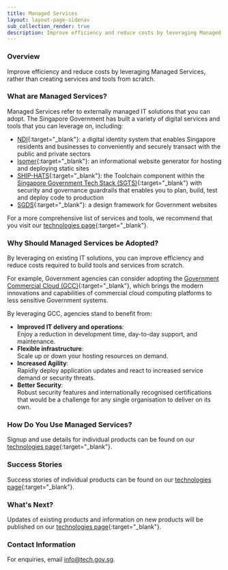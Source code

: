 ```yaml
---
title: Managed Services
layout: layout-page-sidenav
sub_collection_render: true
description: Improve efficiency and reduce costs by leveraging Managed Services, rather than creating services and tools from scratch.
---
```


### Overview

Improve efficiency and reduce costs by leveraging Managed Services, rather than creating services and tools from scratch.

### What are Managed Services?

Managed Services refer to externally managed IT solutions that you can adopt. The Singapore Government has built a variety of digital services and tools that you can leverage on, including:

- [NDI](/products/categories/digital-identity/national-digital-identity){:target="\_blank"}: a digital identity system that enables Singapore residents and businesses to conveniently and securely transact with the public and private sectors
- [Isomer](/products/categories/content-management/isomer){:target="\_blank"}: an informational website generator for hosting and deploying static sites
- [SHIP-HATS](/singapore-government-tech-stack/toolchain/overview.html){:target="\_blank"}: the Toolchain component within the [Singapore Government Tech Stack (SGTS)](/singapore-government-tech-stack/overview/index.html#!){:target="\_blank"} with security and governance guardrails that enables you to plan, build, test and deploy code to production
- [SGDS](/products/categories/design/singapore-government-design-system){:target="\_blank"}: a design framework for Government websites

For a more comprehensive list of services and tools, we recommend that you visit our [technologies page](/products){:target="\_blank"}.

### Why Should Managed Services be Adopted?

By leveraging on existing IT solutions, you can improve efficiency and reduce costs required to build tools and services from scratch.

For example, Government agencies can consider adopting the [Government Commercial Cloud (GCC)](/products/categories/infrastructure-and-hosting/government-on-commercial-cloud){:target="\_blank"}, which brings the modern innovations and capabilities of commercial cloud computing platforms to less sensitive Government systems.

By leveraging GCC, agencies stand to benefit from:

- **Improved IT delivery and operations**:<br>Enjoy a reduction in development time, day-to-day support, and maintenance.
- **Flexible infrastructure**:<br>Scale up or down your hosting resources on demand.
- **Increased Agility**:<br>Rapidly deploy application updates and react to increased service demand or security threats.
- **Better Security**:<br>Robust security features and internationally recognised certifications that would be a challenge for any single organisation to deliver on its own.

### How Do You Use Managed Services?

Signup and use details for individual products can be found on our [technologies page](/products){:target="\_blank"}.

### Success Stories

Success stories of individual products can be found on our [technologies page](/products){:target="\_blank"}.

### What's Next?

Updates of existing products and information on new products will be published on our [technologies page](/products){:target="\_blank"}.

### Contact Information

For enquiries, email <info@tech.gov.sg>.
